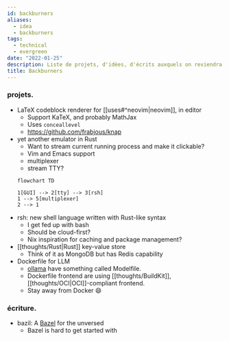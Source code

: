 ```yaml
---
id: backburners
aliases:
  - idea
  - backburners
tags:
  - technical
  - evergreen
date: "2022-01-25"
description: Liste de projets, d'idées, d'écrits auxquels on reviendra.
title: Backburners
---
```


### projets.
- LaTeX codeblock renderer for [[uses#^neovim|neovim]], in editor
  - Support KaTeX, and probably MathJax
  - Uses `conceallevel`
  - https://github.com/frabjous/knap
- yet another emulator in Rust
  - Want to stream current running process and make it clickable?
  - Vim and Emacs support
  - multiplexer
  - stream TTY?
  ```mermaid
  flowchart TD

  1[GUI] --> 2[tty] --> 3[rsh]
  1 --> 5[multiplexer]
  2 --> 1
  ```
- rsh: new shell language written with Rust-like syntax
  - I get fed up with bash
  - Should be cloud-first?
  - Nix inspiration for caching and package management?
- [[thoughts/Rust|Rust]] key-value store
  - Think of it as MongoDB but has Redis capability
- Dockerfile for LLM
  - [ollama](https://github.com/ollama/ollama) have something called Modelfile.
  - Dockerfile frontend are using [[thoughts/BuildKit]],  [[thoughts/OCI|OCI]]-compliant frontend.
  - Stay away from Docker 😄

### écriture.
- bazil: A [Bazel](https://bazel.build/) for the unversed
  - Bazel is hard to get started with
